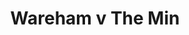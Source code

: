 ---
year: "1999"
serialNumber: "0234" 
game: "Wareham"
title: "Wareham v The Min"
gameLocation: ""
gameDate: ""
result: ""
resultType: ""
type: "game"
---